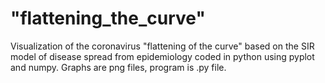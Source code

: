 # "flattening_the_curve"
Visualization of the coronavirus "flattening of the curve" based on the SIR model of disease spread from epidemiology
coded in python using pyplot and numpy. Graphs are png files, program is .py file.

